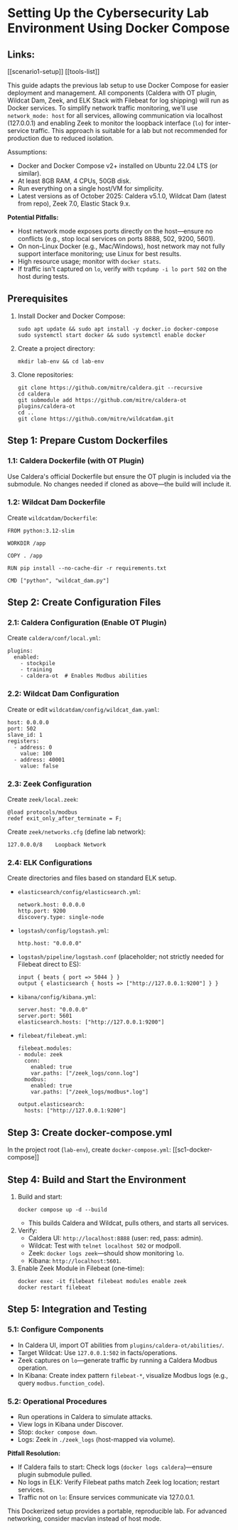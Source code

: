 # Setting Up the Cybersecurity Lab Environment Using Docker Compose

## Links:
[[scenario1-setup]]
[[tools-list]]


This guide adapts the previous lab setup to use Docker Compose for easier deployment and management. All components (Caldera with OT plugin, Wildcat Dam, Zeek, and ELK Stack with Filebeat for log shipping) will run as Docker services. To simplify network traffic monitoring, we'll use `network_mode: host` for all services, allowing communication via localhost (127.0.0.1) and enabling Zeek to monitor the loopback interface (`lo`) for inter-service traffic. This approach is suitable for a lab but not recommended for production due to reduced isolation.

Assumptions:
- Docker and Docker Compose v2+ installed on Ubuntu 22.04 LTS (or similar).
- At least 8GB RAM, 4 CPUs, 50GB disk.
- Run everything on a single host/VM for simplicity.
- Latest versions as of October 2025: Caldera v5.1.0, Wildcat Dam (latest from repo), Zeek 7.0, Elastic Stack 9.x.

**Potential Pitfalls:**
- Host network mode exposes ports directly on the host—ensure no conflicts (e.g., stop local services on ports 8888, 502, 9200, 5601).
- On non-Linux Docker (e.g., Mac/Windows), host network may not fully support interface monitoring; use Linux for best results.
- High resource usage; monitor with `docker stats`.
- If traffic isn't captured on `lo`, verify with `tcpdump -i lo port 502` on the host during tests.

## Prerequisites
1. Install Docker and Docker Compose:
   ```
   sudo apt update && sudo apt install -y docker.io docker-compose
   sudo systemctl start docker && sudo systemctl enable docker
   ```
2. Create a project directory:
   ```
   mkdir lab-env && cd lab-env
   ```
3. Clone repositories:
   ```
   git clone https://github.com/mitre/caldera.git --recursive
   cd caldera
   git submodule add https://github.com/mitre/caldera-ot plugins/caldera-ot
   cd ..
   git clone https://github.com/mitre/wildcatdam.git
   ```

## Step 1: Prepare Custom Dockerfiles
### 1.1: Caldera Dockerfile (with OT Plugin)
Use Caldera's official Dockerfile but ensure the OT plugin is included via the submodule. No changes needed if cloned as above—the build will include it.

### 1.2: Wildcat Dam Dockerfile
Create `wildcatdam/Dockerfile`:
```
FROM python:3.12-slim

WORKDIR /app

COPY . /app

RUN pip install --no-cache-dir -r requirements.txt

CMD ["python", "wildcat_dam.py"]
```

## Step 2: Create Configuration Files
### 2.1: Caldera Configuration (Enable OT Plugin)
Create `caldera/conf/local.yml`:
```
plugins:
  enabled:
    - stockpile
    - training
    - caldera-ot  # Enables Modbus abilities
```

### 2.2: Wildcat Dam Configuration
Create or edit `wildcatdam/config/wildcat_dam.yaml`:
```
host: 0.0.0.0
port: 502
slave_id: 1
registers:
  - address: 0
    value: 100
  - address: 40001
    value: false
```

### 2.3: Zeek Configuration
Create `zeek/local.zeek`:
```
@load protocols/modbus
redef exit_only_after_terminate = F;
```

Create `zeek/networks.cfg` (define lab network):
```
127.0.0.0/8    Loopback Network
```

### 2.4: ELK Configurations
Create directories and files based on standard ELK setup.

- `elasticsearch/config/elasticsearch.yml`:
  ```
  network.host: 0.0.0.0
  http.port: 9200
  discovery.type: single-node
  ```

- `logstash/config/logstash.yml`:
  ```
  http.host: "0.0.0.0"
  ```

- `logstash/pipeline/logstash.conf` (placeholder; not strictly needed for Filebeat direct to ES):
  ```
  input { beats { port => 5044 } }
  output { elasticsearch { hosts => ["http://127.0.0.1:9200"] } }
  ```

- `kibana/config/kibana.yml`:
  ```
  server.host: "0.0.0.0"
  server.port: 5601
  elasticsearch.hosts: ["http://127.0.0.1:9200"]
  ```

- `filebeat/filebeat.yml`:
  ```
  filebeat.modules:
  - module: zeek
    conn:
      enabled: true
      var.paths: ["/zeek_logs/conn.log"]
    modbus:
      enabled: true
      var.paths: ["/zeek_logs/modbus*.log"]

  output.elasticsearch:
    hosts: ["http://127.0.0.1:9200"]
  ```

## Step 3: Create docker-compose.yml
In the project root (`lab-env`), create `docker-compose.yml`:
[[sc1-docker-compose]]
## Step 4: Build and Start the Environment
1. Build and start:
   ```
   docker compose up -d --build
   ```
   - This builds Caldera and Wildcat, pulls others, and starts all services.
2. Verify:
   - Caldera UI: `http://localhost:8888` (user: red, pass: admin).
   - Wildcat: Test with `telnet localhost 502` or modpoll.
   - Zeek: `docker logs zeek`—should show monitoring `lo`.
   - Kibana: `http://localhost:5601`.
3. Enable Zeek Module in Filebeat (one-time):
   ```
   docker exec -it filebeat filebeat modules enable zeek
   docker restart filebeat
   ```

## Step 5: Integration and Testing
### 5.1: Configure Components
- In Caldera UI, import OT abilities from `plugins/caldera-ot/abilities/`.
- Target Wildcat: Use `127.0.0.1:502` in facts/operations.
- Zeek captures on `lo`—generate traffic by running a Caldera Modbus operation.
- In Kibana: Create index pattern `filebeat-*`, visualize Modbus logs (e.g., query `modbus.function_code`).

### 5.2: Operational Procedures
- Run operations in Caldera to simulate attacks.
- View logs in Kibana under Discover.
- Stop: `docker compose down`.
- Logs: Zeek in `./zeek_logs` (host-mapped via volume).

**Pitfall Resolution:**
- If Caldera fails to start: Check logs (`docker logs caldera`)—ensure plugin submodule pulled.
- No logs in ELK: Verify Filebeat paths match Zeek log location; restart services.
- Traffic not on `lo`: Ensure services communicate via 127.0.0.1.

This Dockerized setup provides a portable, reproducible lab. For advanced networking, consider macvlan instead of host mode.